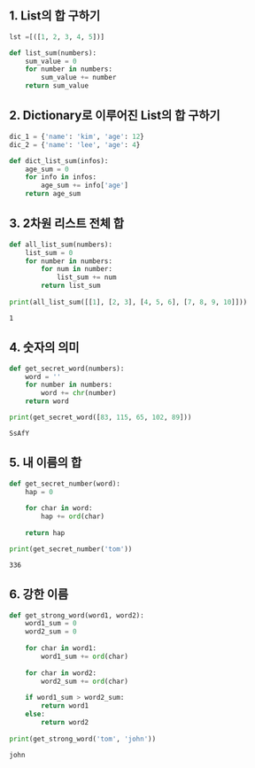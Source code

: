 ## 1. List의 합 구하기


```python
lst =[([1, 2, 3, 4, 5])]

def list_sum(numbers):
    sum_value = 0
    for number in numbers:
        sum_value += number
    return sum_value

```

## 2. Dictionary로 이루어진 List의 합 구하기


```python
dic_1 = {'name': 'kim', 'age': 12}
dic_2 = {'name': 'lee', 'age': 4}

def dict_list_sum(infos):
    age_sum = 0
    for info in infos:
        age_sum += info['age']
    return age_sum


```

## 3. 2차원 리스트 전체 합


```python
def all_list_sum(numbers):
    list_sum = 0
    for number in numbers:
        for num in number:
            list_sum += num
        return list_sum
    
print(all_list_sum([[1], [2, 3], [4, 5, 6], [7, 8, 9, 10]]))
```

    1
    

## 4. 숫자의 의미


```python
def get_secret_word(numbers):
    word = ''
    for number in numbers:
        word += chr(number)
    return word

print(get_secret_word([83, 115, 65, 102, 89]))
```

    SsAfY
    

## 5. 내 이름의 합


```python
def get_secret_number(word):
    hap = 0
    
    for char in word:
        hap += ord(char)
        
    return hap

print(get_secret_number('tom'))
```

    336
    

## 6. 강한 이름


```python
def get_strong_word(word1, word2):
    word1_sum = 0
    word2_sum = 0
    
    for char in word1:
        word1_sum += ord(char)
        
    for char in word2:
        word2_sum += ord(char)
        
    if word1_sum > word2_sum:
        return word1
    else:
        return word2
    
print(get_strong_word('tom', 'john'))
```

    john
    


```python

```
